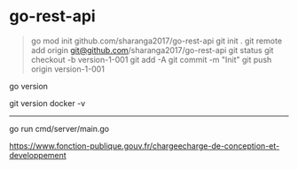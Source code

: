 # go-rest-api


> go mod init github.com/sharanga2017/go-rest-api
> git init .
> git remote add origin git@github.com/sharanga2017/go-rest-api
> git status
> git checkout -b version-1-001
> git add -A
> git commit -m "Init"
> git push origin version-1-001



go version 

git version
docker -v

--------------------

go run cmd/server/main.go


https://www.fonction-publique.gouv.fr/chargeecharge-de-conception-et-developpement